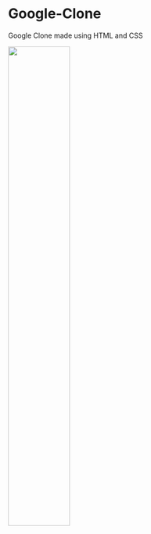 # Google-Clone
Google Clone made using HTML and CSS

<img src="https://i.imgur.com/E9pp3yx.png" width="50%">
